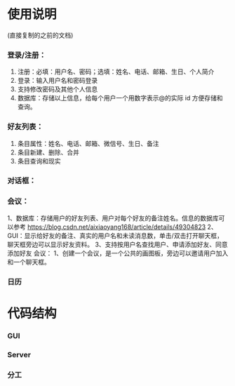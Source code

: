 
# 使用说明
(直接复制的之前的文档)

### 登录/注册：
1. 注册：必填：用户名、密码；选填：姓名、电话、邮箱、生日、个人简介
2. 登录：输入用户名和密码登录
3. 支持修改密码及其他个人信息
4. 数据库：存储以上信息，给每个用户一个用数字表示@的实际 id 方便存储和查询。

### 好友列表：
1. 条目属性：姓名、电话、邮箱、微信号、生日、备注
2. 条目新建、删除、合并
3. 条目查询和现实

### 对话框：


### 会议：
1、数据库：存储用户的好友列表、用户对每个好友的备注姓名。信息的数据库可以参考
https://blog.csdn.net/aixiaoyang168/article/details/49304823
2、GUI：显示给好友的备注、真实的用户名和未读消息数，单击/双击打开聊天框，聊天框旁边可以显示好友资料。
3、支持按用户名查找用户、申请添加好友、同意添加好友
会议：
1、创建一个会议，是一个公共的画图板，旁边可以邀请用户加入和一个聊天框。

### 日历



# 代码结构

### GUI 
### Server


### 分工